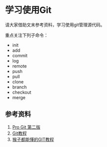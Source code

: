 # 学习使用Git

请大家借助文末参考资料，学习使用git管理源代码。

重点关注下列子命令：

* init
* add
* commit
* log
* remote
* push
* pull
* clone
* branch
* checkout
* merge

## 参考资料

1. [Pro Git 第二版](https://git-scm.com/book/zh/v2)
2. [Git教程](http://www.liaoxuefeng.com/wiki/0013739516305929606dd18361248578c67b8067c8c017b000)
3. [猴子都能懂的GIT教程](http://backlogtool.com/git-guide/cn/)
